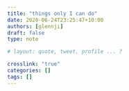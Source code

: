 ```yaml
---
title: "things only I can do"
date: 2020-06-24T23:25:47+10:00
authors: [glennji]
draft: false
type: note

# layout: quote, tweet, profile ... ?

crosslink: "true"
categories: []
tags: []
---
```


